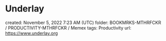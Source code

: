 # Underlay

created: November 5, 2022 7:23 AM (UTC)
folder: BOOKMRKS-MTHRFCKR / PRODUCTIVITY-MTHRFCKR / Memex
tags: Productivity
url: https://www.underlay.org